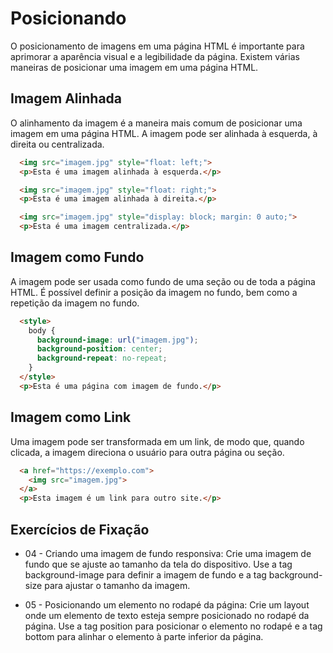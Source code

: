 # Posicionando

O posicionamento de imagens em uma página HTML é importante para aprimorar a aparência visual e a legibilidade da página. Existem várias maneiras de posicionar uma imagem em uma página HTML.

## Imagem Alinhada

O alinhamento da imagem é a maneira mais comum de posicionar uma imagem em uma página HTML. A imagem pode ser alinhada à esquerda, à direita ou centralizada.

```html
  <img src="imagem.jpg" style="float: left;">
  <p>Esta é uma imagem alinhada à esquerda.</p>

  <img src="imagem.jpg" style="float: right;">
  <p>Esta é uma imagem alinhada à direita.</p>

  <img src="imagem.jpg" style="display: block; margin: 0 auto;">
  <p>Esta é uma imagem centralizada.</p>
```

## Imagem como Fundo

A imagem pode ser usada como fundo de uma seção ou de toda a página HTML. É possível definir a posição da imagem no fundo, bem como a repetição da imagem no fundo.

```html
  <style>
    body {
      background-image: url("imagem.jpg");
      background-position: center;
      background-repeat: no-repeat;
    }
  </style>
  <p>Esta é uma página com imagem de fundo.</p>
```

## Imagem como Link

Uma imagem pode ser transformada em um link, de modo que, quando clicada, a imagem direciona o usuário para outra página ou seção.

```html
  <a href="https://exemplo.com">
    <img src="imagem.jpg">
  </a>
  <p>Esta imagem é um link para outro site.</p>
```

## Exercícios de Fixação

- 04 - Criando uma imagem de fundo responsiva: Crie uma imagem de fundo que se ajuste ao tamanho da tela do dispositivo. Use a tag background-image para definir a imagem de fundo e a tag background-size para ajustar o tamanho da imagem.

- 05 - Posicionando um elemento no rodapé da página: Crie um layout onde um elemento de texto esteja sempre posicionado no rodapé da página. Use a tag position para posicionar o elemento no rodapé e a tag bottom para alinhar o elemento à parte inferior da página.

